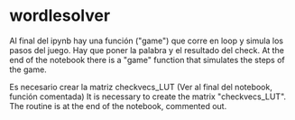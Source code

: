 # wordlesolver

Al final del ipynb hay una función ("game") que corre en loop y simula los pasos del juego. Hay que poner la palabra y el resultado del check. 
At the end of the notebook there is a "game" function that simulates the steps of the game.

Es necesario crear la matriz checkvecs_LUT (Ver al final del notebook, función comentada)
It is necessary to create the matrix "checkvecs_LUT". The routine is at the end of the notebook, commented out.
